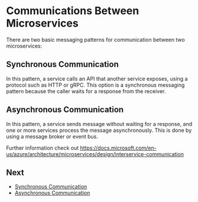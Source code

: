 # Communications Between Microservices

There are two basic messaging patterns for communication between two microservices:

## Synchronous Communication

In this pattern, a service calls an API that another service exposes,  using a protocol such as HTTP or gRPC. This option is a synchronous  messaging pattern because the caller waits for a response from the  receiver.

## Asynchronous Communication

In this pattern, a service sends message without waiting for a response, and one or more services process the message asynchronously. This is done by using a message broker or event bus.

Further information check out https://docs.microsoft.com/en-us/azure/architecture/microservices/design/interservice-communication

## Next

- [Synchronous Communication](synchronous-interservice-communication.md)
- [Asynchronous Communication](asynchronous-interservice-communication.md)

